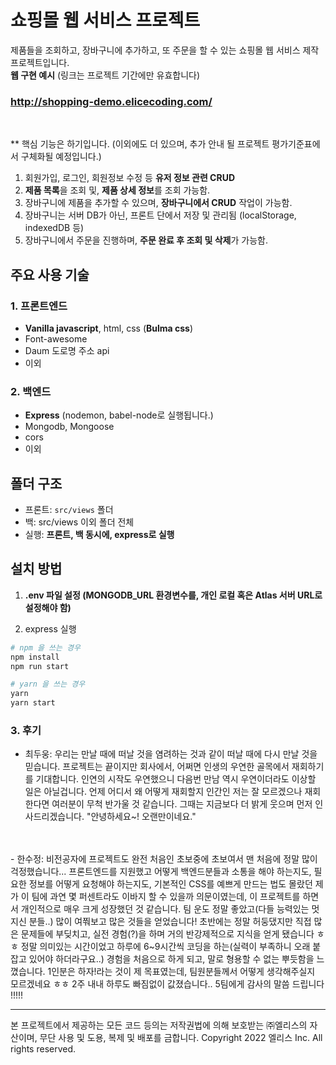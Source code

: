 # 쇼핑몰 웹 서비스 프로젝트

제품들을 조회하고, 장바구니에 추가하고, 또 주문을 할 수 있는 쇼핑몰 웹 서비스 제작 프로젝트입니다. <br />
**웹 구현 예시** (링크는 프로젝트 기간에만 유효합니다)

### http://shopping-demo.elicecoding.com/

<br>

** 핵심 기능은 하기입니다. (이외에도 더 있으며, 추가 안내 될 프로젝트 평가기준표에서 구체화될 예정입니다.) <br>
1. 회원가입, 로그인, 회원정보 수정 등 **유저 정보 관련 CRUD** 
2. **제품 목록**을 조회 및, **제품 상세 정보**를 조회 가능함. 
3. 장바구니에 제품을 추가할 수 있으며, **장바구니에서 CRUD** 작업이 가능함.
4. 장바구니는 서버 DB가 아닌, 프론트 단에서 저장 및 관리됨 (localStorage, indexedDB 등)
5. 장바구니에서 주문을 진행하며, **주문 완료 후 조회 및 삭제**가 가능함.

## 주요 사용 기술

### 1. 프론트엔드

- **Vanilla javascript**, html, css (**Bulma css**)
- Font-awesome 
- Daum 도로명 주소 api 
- 이외

### 2. 백엔드 

- **Express** (nodemon, babel-node로 실행됩니다.)
- Mongodb, Mongoose
- cors
- 이외

## 폴더 구조
- 프론트: `src/views` 폴더 
- 백: src/views 이외 폴더 전체
- 실행: **프론트, 백 동시에, express로 실행**



## 설치 방법

1. **.env 파일 설정 (MONGODB_URL 환경변수를, 개인 로컬 혹은 Atlas 서버 URL로 설정해야 함)**

2. express 실행

```bash
# npm 을 쓰는 경우 
npm install
npm run start

# yarn 을 쓰는 경우
yarn
yarn start
```

### 3. 후기

- 최두웅: 우리는 만날 때에 떠날 것을 염려하는 것과 같이 떠날 때에 다시 만날 것을 믿습니다. 프로젝트는 끝이지만 회사에서, 어쩌면 인생의 우연한 골목에서 재회하기를 기대합니다. 인연의 시작도 우연했으니 다음번 만남 역시 우연이더라도 이상할 일은 아닐겁니다. 언제 어디서 왜 어떻게 재회할지 인간인 저는 잘 모르겠으나 재회한다면 여러분이 무척 반가울 것 같습니다. 그때는 지금보다 더 밝게 웃으며 먼저 인사드리겠습니다. "안녕하세요~! 오랜만이네요."
<br>
<br>
- 한수정: 비전공자에 프로젝트도 완전 처음인 초보중에 초보여서 맨 처음에 정말 많이 걱정했습니다... 프론트엔드를 지원했고 어떻게 백엔드분들과 소통을 해야 하는지도, 필요한 정보를 어떻게 요청해야 하는지도, 기본적인 CSS를 예쁘게 만드는 법도 몰랐던 제가 이 팀에 과연 몇 퍼센트라도 이바지 할 수 있을까 의문이였는데, 이 프로젝트를 하면서 개인적으로 매우 크게 성장했던 것 같습니다.
팀 운도 정말 좋았고(다들 능력있는 멋지신 분들..) 많이 여쭤보고 많은 것들을 얻었습니다! 초반에는 정말 허둥댔지만 직접 많은 문제들에 부딪치고, 실전 경험(?)을 하며 거의 반강제적으로 지식을 얻게 됐습니다 ㅎㅎ 정말 의미있는 시간이었고 하루에 6~9시간씩 코딩을 하는(실력이 부족하니 오래 붙잡고 있어야 하더라구요..) 경험을 처음으로 하게 되고, 말로 형용할 수 없는 뿌듯함을 느꼈습니다. 1인분은 하자!라는 것이 제 목표였는데, 팀원분들께서 어떻게 생각해주실지 모르겠네요 ㅎㅎ 2주 내내 하루도 빠짐없이 값졌습니다.. 5팀에게 감사의 말씀 드립니다 !!!!!

---

본 프로젝트에서 제공하는 모든 코드 등의는 저작권법에 의해 보호받는 ㈜엘리스의 자산이며, 무단 사용 및 도용, 복제 및 배포를 금합니다.
Copyright 2022 엘리스 Inc. All rights reserved.

